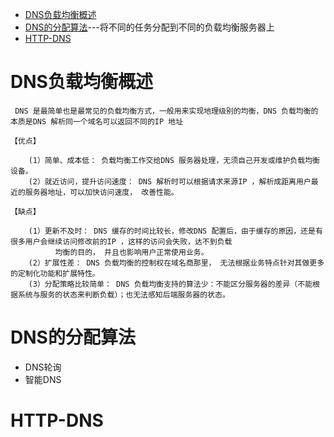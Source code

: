 * [DNS负载均衡概述](#DNS负载均衡概述)
* [DNS的分配算法](#DNS的分配算法)---将不同的任务分配到不同的负载均衡服务器上
* [HTTP-DNS](#HTTP-DNS)

# DNS负载均衡概述

     DNS 是最简单也是最常见的负载均衡方式，一般用来实现地理级别的均衡，DNS 负载均衡的本质是DNS 解析同一个域名可以返回不同的IP 地址

    【优点】
    
        (1）简单、成本低： 负载均衡工作交给DNS 服务器处理，无须自己开发或维护负载均衡设备。
        (2）就近访问，提升访问速度： DNS 解析时可以根据请求来源IP ，解析成距离用户最近的服务器地址，可以加快访问速度， 改善性能。
    
    【缺点】

        (1）更新不及时： DNS 缓存的时间比较长，修改DNS 配置后，由于缓存的原因，还是有很多用户会继续访问修改前的IP ，这样的访问会失败，达不到负载
              均衡的目的， 并且也影响用户正常使用业务。
        (2）扩展性差： DNS 负载均衡的控制权在域名商那里， 无法根据业务特点针对其做更多的定制化功能和扩展特性。
        (3）分配策略比较简单： DNS 负载均衡支持的算法少：不能区分服务器的差异（不能根据系统与服务的状态来判断负载）；也无法感知后端服务器的状态。

# DNS的分配算法
  * DNS轮询
  * 智能DNS


# HTTP-DNS

